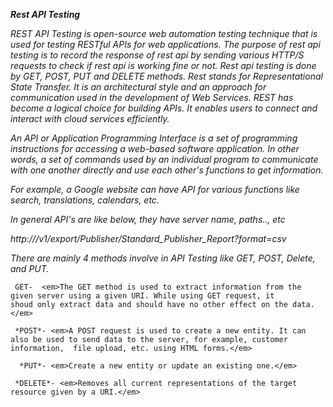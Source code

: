 
***Rest API Testing***

*REST API Testing is open-source web automation testing technique that is used for testing RESTful APIs for web applications. The purpose of rest api testing is to record the response of rest api by sending various HTTP/S requests to check if rest api is working fine or not. Rest api testing is done by GET, POST, PUT and DELETE methods. 
Rest stands for Representational State Transfer. It is an architectural style and an approach for communication used in the development of Web Services. REST has become a logical choice for building APIs. It enables users to connect and interact with cloud services efficiently.*

*An API or Application Programming Interface is a set of programming instructions for accessing a web-based software application.
In other words, a set of commands used by an individual program to communicate with one another directly and use each other's functions to get information.*

*For example, a Google website can have API for various functions like search, translations, calendars, etc.*

*In general API's are like below, they have server name, paths.., etc*

*http://<server name>/v1/export/Publisher/Standard_Publisher_Report?format=csv*
  

 <em>There are mainly 4 methods involve in API Testing like GET, POST, Delete, and PUT.</em> 

  
     GET-  <em>The GET method is used to extract information from the given server using a given URI. While using GET request, it                     shoud only extract data and should have no other effect on the data.</em>

     *POST*- <em>A POST request is used to create a new entity. It can also be used to send data to the server, for example, customer                  information,  file upload, etc. using HTML forms.</em>

      *PUT*- <em>Create a new entity or update an existing one.</em>

     *DELETE*- <em>Removes all current representations of the target resource given by a URI.</em>
